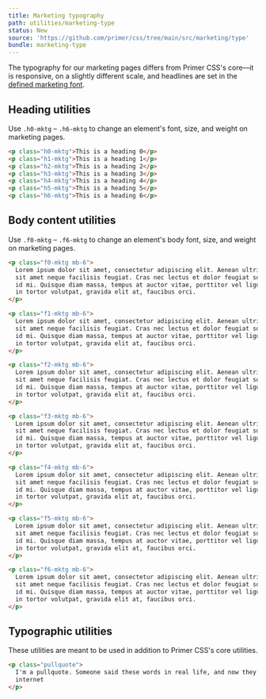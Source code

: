 ```yaml
---
title: Marketing typography
path: utilities/marketing-type
status: New
source: 'https://github.com/primer/css/tree/main/src/marketing/type'
bundle: marketing-type
---
```


The typography for our marketing pages differs from Primer CSS's core—it is responsive, on a slightly different scale, and headlines are set in the [defined marketing font](https://github.com/primer/css/blob/main/src/marketing/support/variables.scss).

## Heading utilities

Use `.h0-mktg` – `.h6-mktg` to change an element's font, size, and weight on marketing pages.

```html live title="Heading Utilities"
<p class="h0-mktg">This is a heading 0</p>
<p class="h1-mktg">This is a heading 1</p>
<p class="h2-mktg">This is a heading 2</p>
<p class="h3-mktg">This is a heading 3</p>
<p class="h4-mktg">This is a heading 4</p>
<p class="h5-mktg">This is a heading 5</p>
<p class="h6-mktg">This is a heading 6</p>
```

## Body content utilities

Use `.f0-mktg` – `.f6-mktg` to change an element's body font, size, and weight on marketing pages.

```html live title="Heading Utilities"
<p class="f0-mktg mb-6">
  Lorem ipsum dolor sit amet, consectetur adipiscing elit. Aenean ultricies ante
  sit amet neque facilisis feugiat. Cras nec lectus et dolor feugiat sodales vel
  id mi. Quisque diam massa, tempus at auctor vitae, porttitor vel ligula. Donec
  in tortor volutpat, gravida elit at, faucibus orci.
</p>

<p class="f1-mktg mb-6">
  Lorem ipsum dolor sit amet, consectetur adipiscing elit. Aenean ultricies ante
  sit amet neque facilisis feugiat. Cras nec lectus et dolor feugiat sodales vel
  id mi. Quisque diam massa, tempus at auctor vitae, porttitor vel ligula. Donec
  in tortor volutpat, gravida elit at, faucibus orci.
</p>

<p class="f2-mktg mb-6">
  Lorem ipsum dolor sit amet, consectetur adipiscing elit. Aenean ultricies ante
  sit amet neque facilisis feugiat. Cras nec lectus et dolor feugiat sodales vel
  id mi. Quisque diam massa, tempus at auctor vitae, porttitor vel ligula. Donec
  in tortor volutpat, gravida elit at, faucibus orci.
</p>

<p class="f3-mktg mb-6">
  Lorem ipsum dolor sit amet, consectetur adipiscing elit. Aenean ultricies ante
  sit amet neque facilisis feugiat. Cras nec lectus et dolor feugiat sodales vel
  id mi. Quisque diam massa, tempus at auctor vitae, porttitor vel ligula. Donec
  in tortor volutpat, gravida elit at, faucibus orci.
</p>

<p class="f4-mktg mb-6">
  Lorem ipsum dolor sit amet, consectetur adipiscing elit. Aenean ultricies ante
  sit amet neque facilisis feugiat. Cras nec lectus et dolor feugiat sodales vel
  id mi. Quisque diam massa, tempus at auctor vitae, porttitor vel ligula. Donec
  in tortor volutpat, gravida elit at, faucibus orci.
</p>

<p class="f5-mktg mb-6">
  Lorem ipsum dolor sit amet, consectetur adipiscing elit. Aenean ultricies ante
  sit amet neque facilisis feugiat. Cras nec lectus et dolor feugiat sodales vel
  id mi. Quisque diam massa, tempus at auctor vitae, porttitor vel ligula. Donec
  in tortor volutpat, gravida elit at, faucibus orci.
</p>

<p class="f6-mktg mb-6">
  Lorem ipsum dolor sit amet, consectetur adipiscing elit. Aenean ultricies ante
  sit amet neque facilisis feugiat. Cras nec lectus et dolor feugiat sodales vel
  id mi. Quisque diam massa, tempus at auctor vitae, porttitor vel ligula. Donec
  in tortor volutpat, gravida elit at, faucibus orci.
</p>
```

## Typographic utilities

These utilities are meant to be used in addition to Primer CSS's core utilities.

```html live title="Typographic Utilities"
<p class="pullquote">
  I'm a pullquote. Someone said these words in real life, and now they're on the
  internet
</p>
```
